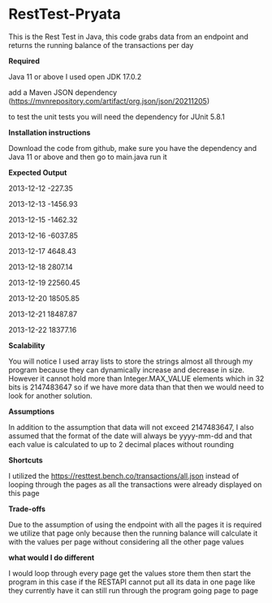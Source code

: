 # RestTest-Pryata
 This is the Rest Test in Java, this code grabs data from an endpoint and returns the running balance of the transactions per day 
 
**Required**

Java 11 or above I used open JDK 17.0.2

 add a Maven JSON dependency (https://mvnrepository.com/artifact/org.json/json/20211205)
 
to test the unit tests you will need the dependency for JUnit 5.8.1

**Installation instructions**

Download the code from github, make sure you have the dependency and Java 11 or above and then go to main.java run it 

**Expected Output**

2013-12-12 -227.35 

2013-12-13 -1456.93

2013-12-15 -1462.32

2013-12-16 -6037.85

2013-12-17 4648.43

2013-12-18 2807.14

2013-12-19 22560.45

2013-12-20 18505.85

2013-12-21 18487.87

2013-12-22 18377.16

**Scalability**

You will notice I used array lists to store the strings almost all through my program because they can dynamically increase and decrease in size. However it cannot hold more than Integer.MAX_VALUE elements which in 32 bits is  2147483647 so if we have more data than that then we would need to look for another solution. 

**Assumptions**

In addition to the assumption that data will not exceed 2147483647, I also assumed that the format of the date will always be yyyy-mm-dd and that each value is calculated to up to 2 decimal places without rounding 

**Shortcuts**

 I utilized the https://resttest.bench.co/transactions/all.json instead of looping through the pages as all the transactions were already displayed on this page 

**Trade-offs**

Due to the assumption of using the endpoint with all the pages it is required we utilize that page only because then the running balance will calculate it with the values per page without considering all the other page values 

**what would I do different**

I would loop through every page get the values store them then start the program in this case if the RESTAPI cannot put all its data in one page like they currently have it can still run through the program going page to page 
